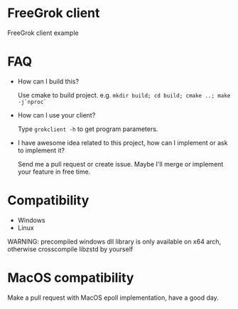 # FreeGrok client
FreeGrok client example

# FAQ

- How can I build this?
  
   Use cmake to build project. e.g. ```mkdir build; cd build; cmake ..; make -j`nproc` ```
  
- How can I use your client?
    
    Type `grokclient -h` to get program parameters.

- I have awesome idea related to this project, how can I implement or ask to implement it?
    
    Send me a pull request or create issue. Maybe I'll merge or implement your feature in free time.


# Compatibility

- Windows
- Linux


WARNING: precompiled windows dll library is only available on x64 arch, otherwise crosscompile libzstd by yourself


# MacOS compatibility

Make a pull request with MacOS epoll implementation, have a good day.
